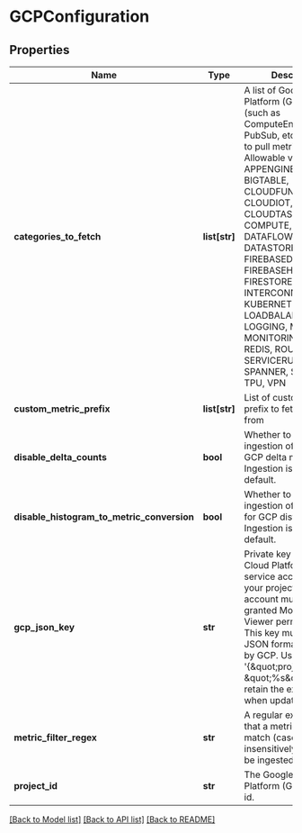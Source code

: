 # GCPConfiguration

## Properties
Name | Type | Description | Notes
------------ | ------------- | ------------- | -------------
**categories_to_fetch** | **list[str]** | A list of Google Cloud Platform (GCP) services (such as ComputeEngine, PubSub, etc) from which to pull metrics.  Allowable values are APPENGINE, BIGQUERY, BIGTABLE, CLOUDFUNCTIONS, CLOUDIOT, CLOUDSQL, CLOUDTASKS, COMPUTE, CONTAINER, DATAFLOW, DATAPROC, DATASTORE, FIREBASEDATABASE, FIREBASEHOSTING, FIRESTORE, INTERCONNECT, KUBERNETES, LOADBALANCING, LOGGING, ML, MONITORING, PUBSUB, REDIS, ROUTER, SERVICERUNTIME, SPANNER, STORAGE, TPU, VPN | [optional] 
**custom_metric_prefix** | **list[str]** | List of custom metric prefix to fetch the data from | [optional] 
**disable_delta_counts** | **bool** | Whether to disable the ingestion of counts for GCP delta metrics. Ingestion is enabled by default. | [optional] 
**disable_histogram_to_metric_conversion** | **bool** | Whether to disable the ingestion of bucket data for GCP distributions. Ingestion is enabled by default. | [optional] 
**gcp_json_key** | **str** | Private key for a Google Cloud Platform (GCP) service account within your project.  The account must at least be granted Monitoring Viewer permissions.  This key must be in the JSON format generated by GCP. Use &#39;{\&quot;project_id\&quot;: \&quot;%s\&quot;}&#39; to retain the existing key when updating. | 
**metric_filter_regex** | **str** | A regular expression that a metric name must match (case-insensitively) in order to be ingested | [optional] 
**project_id** | **str** | The Google Cloud Platform (GCP) project id. | 

[[Back to Model list]](../README.md#documentation-for-models) [[Back to API list]](../README.md#documentation-for-api-endpoints) [[Back to README]](../README.md)


